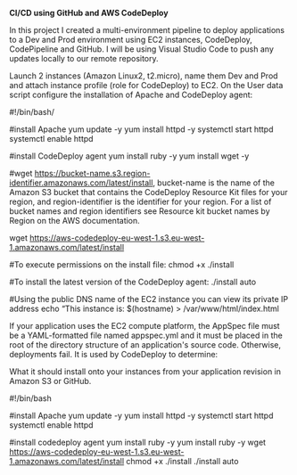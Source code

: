 **CI/CD using GitHub and AWS CodeDeploy**

In this project I created a multi-environment pipeline to deploy applications to a Dev and Prod environment using EC2 instances, CodeDeploy, CodePipeline and GitHub. I will be using Visual Studio Code to push any updates locally to our remote repository.


Launch 2 instances (Amazon Linux2, t2.micro), name them Dev and Prod and attach instance profile (role for CodeDeploy) to EC2. On the User data script configure the installation of Apache and CodeDeploy agent:

#!/bin/bash/


#install Apache 
yum update -y 
yum install httpd -y 
systemctl start httpd 
systemctl enable httpd

#install CodeDeploy agent 
yum install ruby -y 
yum install wget -y

#wget https://bucket-name.s3.region-identifier.amazonaws.com/latest/install, bucket-name is the name of the Amazon S3 bucket that contains the CodeDeploy Resource Kit files for your region, and region-identifier is the identifier for your region. For a list of bucket names and region identifiers see Resource kit bucket names by Region on the AWS documentation.

wget https://aws-codedeploy-eu-west-1.s3.eu-west-1.amazonaws.com/latest/install

#To execute permissions on the install file:
chmod +x ./install

#To install the latest version of the CodeDeploy agent:
./install auto

#Using the public DNS name of the EC2 instance you can view its private IP address
echo “This instance is: $(hostname) > /var/www/html/index.html


If your application uses the EC2 compute platform, the AppSpec file must be a YAML-formatted file named appspec.yml and it must be placed in the root of the directory structure of an application's source code. Otherwise, deployments fail. It is used by CodeDeploy to determine:

What it should install onto your instances from your application revision in Amazon S3 or GitHub.


#!/bin/bash

#install Apache
yum update -y
yum install httpd -y
systemctl start httpd
systemctl enable httpd

#install codedeploy agent
yum install ruby -y
yum install ruby -y
wget https://aws-codedeploy-eu-west-1.s3.eu-west-1.amazonaws.com/latest/install
chmod +x ./install
./install auto
